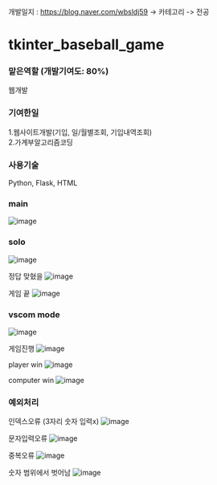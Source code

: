 개발일지 : https://blog.naver.com/wbsldj59
-> 카테고리 -> 전공

# tkinter_baseball_game

### 맡은역할 (개발기여도: 80%)
웹개발
### 기여한일
1.웹사이트개발(기입, 일/월별조회, 기입내역조회)<br>
2.가계부알고리즘코딩
### 사용기술
Python, Flask, HTML



### main
![image](https://github.com/user-attachments/assets/f2a06fa2-b88a-4e63-a660-59bf93a354b6)

### solo
![image](https://github.com/user-attachments/assets/0a3d60f7-d1b4-4ea6-aa3d-2dd4142acb3d)

정답 맞혔을 
![image](https://github.com/user-attachments/assets/821b2481-9ec4-4fcf-ba15-2419eb890615)

게임 끝
![image](https://github.com/user-attachments/assets/76d8351e-d2dd-42c9-bc8a-f9b181688e37)

### vscom mode 
![image](https://github.com/user-attachments/assets/bd330c76-ebf4-4f07-b77a-864e91ad2333)

게임진행
![image](https://github.com/user-attachments/assets/8c7e37ec-a154-46f7-be0b-e6153a9d1670)

player win
![image](https://github.com/user-attachments/assets/d4176171-96b5-43ce-9d3c-b0378023b631)

computer win
![image](https://github.com/user-attachments/assets/245bd2a5-ff9d-44c5-81e8-1c7bfd5a2894)

### 예외처리

인덱스오류 (3자리 숫자 입력x)
![image](https://github.com/user-attachments/assets/653995a4-c6d1-43fd-bd2a-87529b32f5c0)

문자입력오류
![image](https://github.com/user-attachments/assets/93f4e9cd-221c-43b0-8975-ca52bc6d8fef)

중복오류
![image](https://github.com/user-attachments/assets/1a873dc9-6ab1-497a-ad23-be28da6d59e6)

숫자 범위에서 벗어남
![image](https://github.com/user-attachments/assets/008ae20e-764e-4f96-ac85-88c5bf3b35f7)

